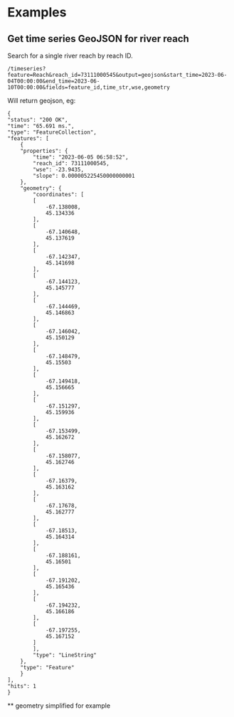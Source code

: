 # Examples

## Get time series GeoJSON for river reach

Search for a single river reach by reach ID.

    /timeseries?feature=Reach&reach_id=73111000545&output=geojson&start_time=2023-06-04T00:00:00&end_time=2023-06-10T00:00:00&fields=feature_id,time_str,wse,geometry

Will return geojson, eg:

    {
    "status": "200 OK",
    "time": "65.691 ms.",
    "type": "FeatureCollection",
    "features": [
        {
        "properties": {
            "time": "2023-06-05 06:58:52",
            "reach_id": 73111000545,
            "wse": -23.9435,
            "slope": 0.000005225450000000001
        },
        "geometry": {
            "coordinates": [
            [
                -67.138008,
                45.134336
            ],
            [
                -67.140648,
                45.137619
            ],
            [
                -67.142347,
                45.141698
            ],
            [
                -67.144123,
                45.145777
            ],
            [
                -67.144469,
                45.146863
            ],
            [
                -67.146042,
                45.150129
            ],
            [
                -67.148479,
                45.15503
            ],
            [
                -67.149418,
                45.156665
            ],
            [
                -67.151297,
                45.159936
            ],
            [
                -67.153499,
                45.162672
            ],
            [
                -67.158077,
                45.162746
            ],
            [
                -67.16379,
                45.163162
            ],
            [
                -67.17678,
                45.162777
            ],
            [
                -67.18513,
                45.164314
            ],
            [
                -67.188161,
                45.16501
            ],
            [
                -67.191202,
                45.165436
            ],
            [
                -67.194232,
                45.166186
            ],
            [
                -67.197255,
                45.167152
            ]
            ],
            "type": "LineString"
        },
        "type": "Feature"
        }
    ],
    "hits": 1
    }

** geometry simplified for example
